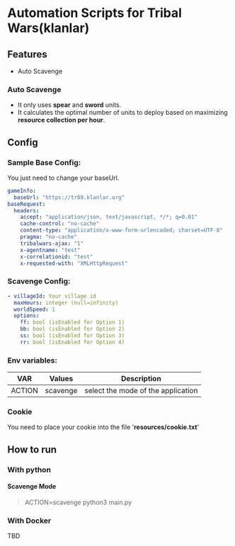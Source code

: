 # Automation Scripts for Tribal Wars(klanlar)

## Features

* Auto Scavenge

### Auto Scavenge

- It only uses **spear** and **sword** units.
- It calculates the optimal number of units to deploy based on maximizing **resource collection per hour**.

## Config

### Sample Base Config:

You just need to change your baseUrl.

```yaml
gameInfo:
  baseUrl: "https://tr89.klanlar.org"
baseRequest:
  headers:
    accept: "application/json, text/javascript, */*; q=0.01"
    cache-control: "no-cache"
    content-type: "application/x-www-form-urlencoded; charset=UTF-8"
    pragma: "no-cache"
    tribalwars-ajax: "1"
    x-agentname: "test"
    x-correlationid: "test"
    x-requested-with: "XMLHttpRequest"

```

### Scavenge Config:

```yaml
- villageId: Your village id
  maxHours: integer (null=infinity)
  worldSpeed: 1
  options:
    ff: bool (isEnabled for Option 1)
    bb: bool (isEnabled for Option 2)
    ss: bool (isEnabled for Option 3)
    rr: bool (isEnabled for Option 4)

```

### Env variables:

| VAR    | Values   | Description                        |
|--------|----------|------------------------------------|
| ACTION | scavenge | select the mode of the application |

### Cookie

You need to place your cookie into the file '**resources/cookie.txt**'

## How to run

### With python

#### Scavenge Mode

> ACTION=scavenge python3 main.py

### With Docker

TBD
